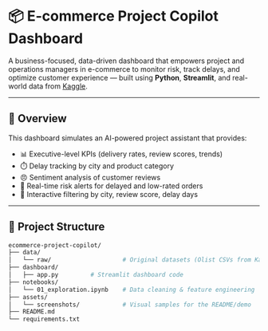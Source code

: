 # 📦 E-commerce Project Copilot Dashboard

A business-focused, data-driven dashboard that empowers project and operations managers in e-commerce to monitor risk, track delays, and optimize customer experience — built using **Python**, **Streamlit**, and real-world data from [Kaggle](https://www.kaggle.com/datasets/olistbr/brazilian-ecommerce).

---

## 🚀 Overview

This dashboard simulates an AI-powered project assistant that provides:
- 📊 Executive-level KPIs (delivery rates, review scores, trends)
- ⏱️ Delay tracking by city and product category
- 😠 Sentiment analysis of customer reviews
- 🚨 Real-time risk alerts for delayed and low-rated orders
- 🧭 Interactive filtering by city, review score, delay days

---

## 📁 Project Structure

```bash
ecommerce-project-copilot/
├── data/
│   └── raw/                    # Original datasets (Olist CSVs from Kaggle)
├── dashboard/
│   ├── app.py         # Streamlit dashboard code
├── notebooks/
│   └── 01_exploration.ipynb    # Data cleaning & feature engineering
├── assets/
│   └── screenshots/            # Visual samples for the README/demo
├── README.md
└── requirements.txt
